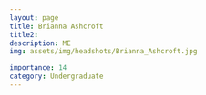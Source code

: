 ```yaml
---
layout: page
title: Brianna Ashcroft
title2: 
description: ME
img: assets/img/headshots/Brianna_Ashcroft.jpg

importance: 14
category: Undergraduate
---
```



